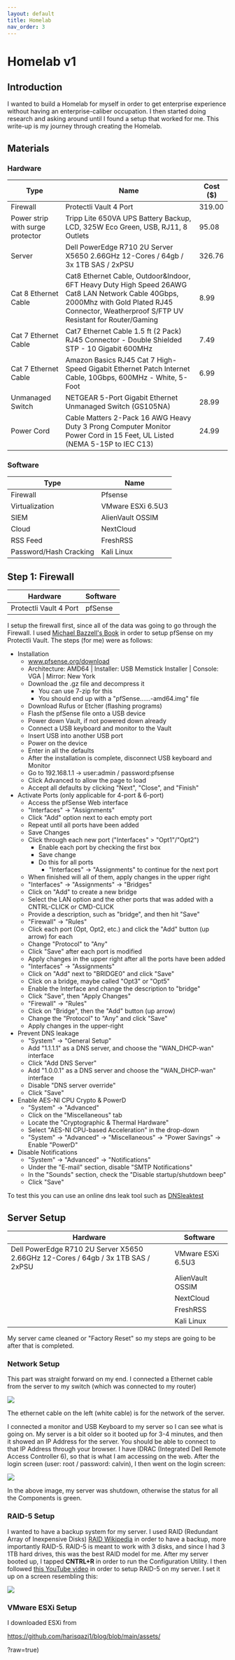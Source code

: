 ```yaml
---
layout: default
title: Homelab
nav_order: 3
---
```


# Homelab v1

## Introduction

I wanted to build a Homelab for myself in order to get enterprise experience without having an enterprise-caliber occupation. I then started doing research and asking around until I found a setup that worked for me. This write-up is my journey through creating the Homelab.

## Materials

### Hardware


| Type |  Name | Cost ($)|
|-------|------|--------|
| Firewall | Protectli Vault 4 Port | 319.00 |
|  Power strip with surge protector  | Tripp Lite 650VA UPS Battery Backup, LCD, 325W Eco Green, USB, RJ11, 8 Outlets | 95.08
| Server | Dell PowerEdge R710 2U Server X5650 2.66GHz 12-Cores / 64gb / 3x 1TB SAS / 2xPSU  | 326.76 |
| Cat 8 Ethernet Cable | Cat8 Ethernet Cable, Outdoor&Indoor, 6FT Heavy Duty High Speed 26AWG Cat8 LAN Network Cable 40Gbps, 2000Mhz with Gold Plated RJ45 Connector, Weatherproof S/FTP UV Resistant for Router/Gaming | 8.99 | 
| Cat 7 Ethernet Cable |Cat7 Ethernet Cable 1.5 ft (2 Pack) RJ45 Connector - Double Shielded STP - 10 Gigabit 600MHz | 7.49 |
| Cat 7 Ethernet Cable |  Amazon Basics RJ45 Cat 7 High-Speed Gigabit Ethernet Patch Internet Cable, 10Gbps, 600MHz - White, 5-Foot  | 6.99|
| Unmanaged Switch | NETGEAR 5-Port Gigabit Ethernet Unmanaged Switch (GS105NA) | 28.99 |
| Power Cord | Cable Matters 2-Pack 16 AWG Heavy Duty 3 Prong Computer Monitor Power Cord in 15 Feet, UL Listed (NEMA 5-15P to IEC C13) | 24.99 |


### Software

| Type | Name |
|------|-------|
|Firewall | Pfsense |
| Virtualization | VMware ESXi 6.5U3|
| SIEM | AlienVault OSSIM |
| Cloud | NextCloud |
| RSS Feed | FreshRSS |
| Password/Hash Cracking | Kali Linux |

## Step 1: Firewall 

|Hardware | Software |
|---------------| -------| 
| Protectli Vault 4 Port | pfSense |

I setup the firewall first, since all of the data was going to go through the Firewall. I used [Michael Bazzell's Book](https://www.amazon.com/Extreme-Privacy-What-Takes-Disappear/dp/B094LDWKGZ/) in order to setup pfSense on my Protectli Vault. The steps (for me) were as follows:

- Installation
	- www.pfsense.org/download
	- Architecture: AMD64 | Installer: USB Memstick Installer | Console: VGA | Mirror: New York
	- Download the .gz file and decompress it
		- You can use 7-zip for this
		- You should end up with a "pfSense......-amd64.img" file
	- Download Rufus or Etcher (flashing programs)
	- Flash the pfSense file onto a USB device
	- Power down Vault, if not powered down already
	- Connect a USB keyboard and monitor to the Vault
	- Insert USB into another USB port
	- Power on the device
	- Enter in all the defaults
	- After the installation is complete, disconnect USB keyboard and Monitor
	- Go to 192.168.1.1 -> user:admin / password:pfsense
	- Click Advanced to allow the page to load
	- Accept all defaults by clicking "Next", "Close", and "Finish"
- Activate Ports (only applicable for 4-port & 6-port)
	- Access the pfSense Web interface
	- "Interfaces" -> "Assignments"
	- Click "Add" option next to each empty port
	- Repeat until all ports have been added
	- Save Changes
	- Click through each new port ("Interfaces" > "Opt1"/"Opt2")
		- Enable each port by checking the first box
		- Save change
		- Do this for all ports
			- "Interfaces" -> "Assignments"	to continue for the next port
	- When finished will all of them, apply changes in the upper right
	- "Interfaces" -> "Assignments" -> "Bridges"
	- Click on "Add" to create a new bridge
	- Select the LAN option and the other ports that was added with a CNTRL-CLICK or CMD-CLICK
	- Provide a description, such as "bridge", and then hit "Save"
	- "Firewall" -> "Rules"
	- Click each port (Opt, Opt2, etc.) and click the "Add" button (up arrow) for each
	- Change "Protocol" to "Any"
	- Click "Save" after each port is modified
	- Apply changes in the upper right after all the ports have been added
	- "Interfaces" -> "Assignments"
	- Click on "Add" next to "BRIDGE0" and click "Save"
	- Click on a bridge, maybe called "Opt3" or "Opt5"
	- Enable the Interface and change the description to "bridge"
	- Click "Save", then "Apply Changes"
	- "Firewall" -> "Rules"
	- Click on "Bridge", then the "Add" button (up arrow)
	- Change the "Protocol" to "Any" and click "Save"
	- Apply changes in the upper-right
- Prevent DNS leakage
	- "System" -> "General Setup"
	- Add "1.1.1.1" as a DNS server, and choose the "WAN_DHCP-wan" interface
	- Click "Add DNS Server"
	- Add "1.0.0.1" as a DNS server and choose the "WAN_DHCP-wan" interface
	- Disable "DNS server override"
	- Click "Save"
- Enable AES-NI CPU Crypto & PowerD
	- "System" -> "Advanced"
	- Click on the "Miscellaneous" tab
	- Locate the "Cryptographic & Thermal Hardware"
	- Select "AES-NI CPU-based Acceleration" in the drop-down
	- "System" -> "Advanced" -> "Miscellaneous" -> "Power Savings" -> Enable "PowerD"
- Disable Notifications
	- "System" -> "Advanced" -> "Notifications"
	- Under the "E-mail" section, disable "SMTP Notifications"
	- In the "Sounds" section, check the "Disable startup/shutdown beep"
	- Click "Save"

To test this you can use an online dns leak tool such as [DNSleaktest](www.dnsleaktest.com/) 

## Server Setup

| Hardware | Software |
| ---------| ---------|
| Dell PowerEdge R710 2U Server X5650 2.66GHz 12-Cores / 64gb / 3x 1TB SAS / 2xPSU | VMware ESXi 6.5U3|
|  | AlienVault OSSIM |
|  | NextCloud |
|  | FreshRSS |
|  | Kali Linux |

My server came cleaned or "Factory Reset" so my steps are going to be after that is completed. 

### Network Setup

This part was straight forward on my end. I connected a Ethernet cable from the server to my switch (which was connected to my router) 

![](https://github.com/harisqazi1/blog/blob/main/assets/Pasted%20image%2020210629200747.png?raw=true)

The ethernet cable on the left (white cable) is for the network of the server.

I connected a monitor and USB Keyboard to my server so I can see what is going on. My server is a bit older so it booted up for 3-4 minutes, and then it showed an IP Address for the server. You should be able to connect to that IP Address through your browser. I have IDRAC (Integrated Dell Remote Access Controller 6), so that is what I am accessing on the web. After the login screen (user: root / password: calvin), I then went on the login screen: 

![](https://github.com/harisqazi1/blog/blob/main/assets/Pasted%20image%2020210629201508.png?raw=true)

In the above image, my server was shutdown, otherwise the status for all the Components is green. 

### RAID-5 Setup

I wanted to have a backup system for my server. I used RAID (Redundant Array of Inexpensive Disks) [RAID Wikipedia](https://en.wikipedia.org/wiki/RAID) in order to have a backup, more importantly RAID-5. RAID-5 is meant to work with 3 disks, and since I had 3 1TB hard drives, this was the best RAID model for me. After my server booted up, I tapped **CNTRL+R** in order to run the Configuration Utility. I then followed [this YouTube video](https://www.youtube.com/watch?v=sp7XV2x-CZc) in order to setup RAID-5 on my server. I set it up on a screen resembling this:

![](https://github.com/harisqazi1/blog/blob/main/assets/Pasted%20image%2020210629205531.png?raw=true)

### VMware ESXi Setup

I downloaded ESXi from 





https://github.com/harisqazi1/blog/blob/main/assets/

?raw=true)

